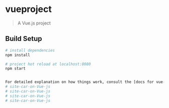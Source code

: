 # vueproject

> A Vue.js project

## Build Setup

``` bash
# install dependencies
npm install

# project hot reload at localhost:8080
npm start


For detailed explanation on how things work, consult the [docs for vue-loader](http://vuejs.github.io/vue-loader).
# site-car-on-Vue-js
# site-car-on-Vue-js
# site-car-on-Vue-js
# site-car-on-Vue-js
